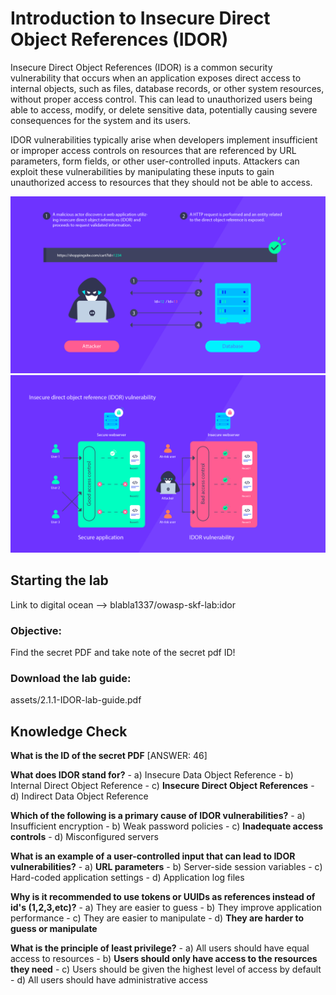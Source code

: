 # Introduction to Insecure Direct Object References (IDOR)

Insecure Direct Object References (IDOR) is a common security vulnerability that occurs when an application exposes direct access to internal objects, such as files, database records, or other system resources, without proper access control. This can lead to unauthorized users being able to access, modify, or delete sensitive data, potentially causing severe consequences for the system and its users.

IDOR vulnerabilities typically arise when developers implement insufficient or improper access controls on resources that are referenced by URL parameters, form fields, or other user-controlled inputs. Attackers can exploit these vulnerabilities by manipulating these inputs to gain unauthorized access to resources that they should not be able to access.

![IDOR](assets/images/idor.png)
![IDOR](assets/images/idor-secure-insecure.png)

## Starting the lab

Link to digital ocean --> blabla1337/owasp-skf-lab:idor

### Objective:

Find the secret PDF and take note of the secret pdf ID!

### Download the lab guide:

assets/2.1.1-IDOR-lab-guide.pdf

## Knowledge Check

**What is the ID of the secret PDF**
[ANSWER: 46] 

**What does IDOR stand for?**
    - a) Insecure Data Object Reference
    - b) Internal Direct Object Reference
    - c) **Insecure Direct Object References**
    - d) Indirect Data Object Reference

**Which of the following is a primary cause of IDOR vulnerabilities?**
    - a) Insufficient encryption
    - b) Weak password policies
    - c) **Inadequate access controls**
    - d) Misconfigured servers

**What is an example of a user-controlled input that can lead to IDOR vulnerabilities?**
    - a) **URL parameters**
    - b) Server-side session variables
    - c) Hard-coded application settings
    - d) Application log files

**Why is it recommended to use tokens or UUIDs as references instead of id's (1,2,3,etc)?**
    - a) They are easier to guess
    - b) They improve application performance
    - c) They are easier to manipulate
    - d) **They are harder to guess or manipulate**

**What is the principle of least privilege?**
    - a) All users should have equal access to resources
    - b) **Users should only have access to the resources they need**
    - c) Users should be given the highest level of access by default
    - d) All users should have administrative access
